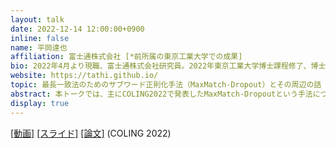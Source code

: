 ```yaml
---
layout: talk
date: 2022-12-14 12:00:00+0900
inline: false
name: 平岡達也
affiliation: 富士通株式会社 [*前所属の東京工業大学での成果]
bio: 2022年4月より現職、富士通株式会社研究員。2022年東京工業大学博士課程修了、博士（工学）。
website: https://tathi.github.io/
topic: 最長一致法のためのサブワード正則化手法（MaxMatch-Dropout）とその周辺の話
abstract: 本トークでは、主にCOLING2022で発表したMaxMatch-Dropoutという手法について紹介します。本手法はWordPieceのような最長一致法を用いたトークナイザー用のサブワード正則化手法です。通常の最長一致法による分割アルゴリズムを少し修正するだけで、サブワード分割のサンプリングが実現できることを説明します。また、「良い」Tokenizationとはそもそもどんなものなのか、どうやって見つけるとよいだろうか、といった話題にも触れる予定です。
display: true
---
```


[[動画]](https://www.youtube.com/watch?v=6GbhzLSj_5s&feature=youtu.be) [[スライド]](https://speakerdeck.com/tathi/zui-chang-zhi-fa-notamenosabuwadozheng-ze-hua-shou-fa-maxmatch-dropout-tosonozhou-bian-nohua) [[論文]](https://aclanthology.org/2022.coling-1.430/) (COLING 2022)
